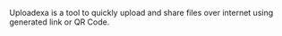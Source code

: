 Uploadexa is a tool to quickly upload and share files over internet using generated link or QR Code.